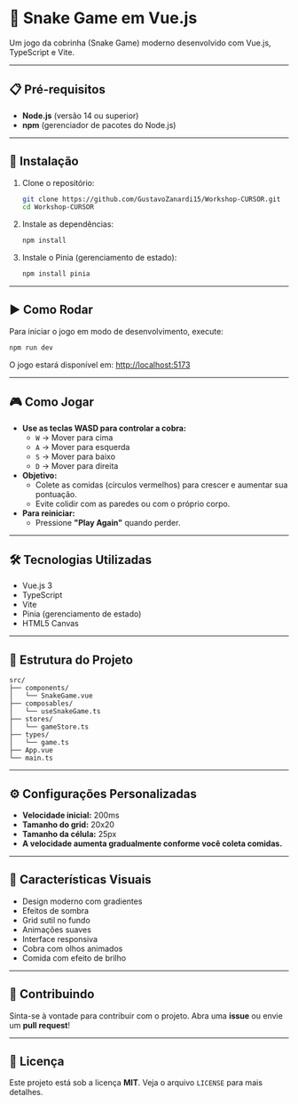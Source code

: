 # 🐍 Snake Game em Vue.js

Um jogo da cobrinha (Snake Game) moderno desenvolvido com Vue.js, TypeScript e Vite.

---

## 📋 Pré-requisitos
- **Node.js** (versão 14 ou superior)
- **npm** (gerenciador de pacotes do Node.js)

---

## 🚀 Instalação

1. Clone o repositório:
   ```sh
   git clone https://github.com/GustavoZanardi15/Workshop-CURSOR.git
   cd Workshop-CURSOR
   ```

2. Instale as dependências:
   ```sh
   npm install
   ```

3. Instale o Pinia (gerenciamento de estado):
   ```sh
   npm install pinia
   ```

---

## ▶️ Como Rodar
Para iniciar o jogo em modo de desenvolvimento, execute:
```sh
npm run dev
```
O jogo estará disponível em: [http://localhost:5173](http://localhost:5173)

---

## 🎮 Como Jogar
- **Use as teclas WASD para controlar a cobra:**
  - `W` → Mover para cima
  - `A` → Mover para esquerda
  - `S` → Mover para baixo
  - `D` → Mover para direita
- **Objetivo:**
  - Colete as comidas (círculos vermelhos) para crescer e aumentar sua pontuação.
  - Evite colidir com as paredes ou com o próprio corpo.
- **Para reiniciar:**
  - Pressione **"Play Again"** quando perder.

---

## 🛠️ Tecnologias Utilizadas
- Vue.js 3
- TypeScript
- Vite
- Pinia (gerenciamento de estado)
- HTML5 Canvas

---

## 📁 Estrutura do Projeto
```
src/
├── components/
│   └── SnakeGame.vue
├── composables/
│   └── useSnakeGame.ts
├── stores/
│   └── gameStore.ts
├── types/
│   └── game.ts
├── App.vue
└── main.ts
```

---

## ⚙️ Configurações Personalizadas
- **Velocidade inicial:** 200ms
- **Tamanho do grid:** 20x20
- **Tamanho da célula:** 25px
- **A velocidade aumenta gradualmente conforme você coleta comidas.**

---

## 🎨 Características Visuais
- Design moderno com gradientes
- Efeitos de sombra
- Grid sutil no fundo
- Animações suaves
- Interface responsiva
- Cobra com olhos animados
- Comida com efeito de brilho

---

## 🤝 Contribuindo
Sinta-se à vontade para contribuir com o projeto. Abra uma **issue** ou envie um **pull request**!

---

## 📝 Licença
Este projeto está sob a licença **MIT**. Veja o arquivo `LICENSE` para mais detalhes.
